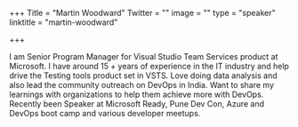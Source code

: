 +++
Title = "Martin Woodward"
Twitter = ""
image = ""
type = "speaker"
linktitle = "martin-woodward"

+++

I am Senior Program Manager for Visual Studio Team Services product at Microsoft. I have around 15 + years of experience in the IT industry and help drive the Testing tools product set in VSTS. Love doing data analysis and also lead the community outreach on DevOps in India. Want to share my learnings with organizations to help them achieve more with DevOps. Recently been Speaker at Microsoft Ready, Pune Dev Con, Azure and DevOps boot camp and various developer meetups.
